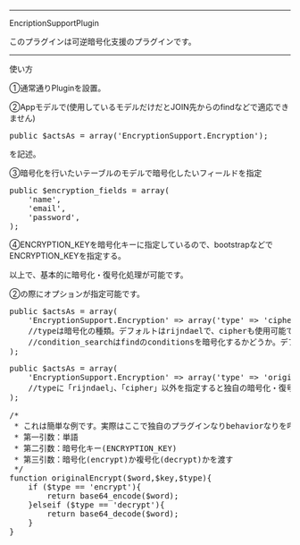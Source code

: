 ***********************************************************************
EncriptionSupportPlugin

このプラグインは可逆暗号化支援のプラグインです。
***********************************************************************

使い方

①通常通りPluginを設置。

②Appモデルで(使用しているモデルだけだとJOIN先からのfindなどで適応できません)
<pre>
public $actsAs = array('EncryptionSupport.Encryption');
</pre>
を記述。

③暗号化を行いたいテーブルのモデルで暗号化したいフィールドを指定
<pre>
public $encryption_fields = array(
	'name',
	'email',
	'password',
);
</pre>

④ENCRYPTION_KEYを暗号化キーに指定しているので、bootstrapなどでENCRYPTION_KEYを指定する。


以上で、基本的に暗号化・復号化処理が可能です。

②の際にオプションが指定可能です。
<pre>
public $actsAs = array(
	'EncryptionSupport.Encryption' => array('type' => 'cipher','condition_search' => false),
	//typeは暗号化の種類。デフォルトはrijndaelで、cipherも使用可能です。
	//condition_searchはfindのconditionsを暗号化するかどうか。デフォルトはtrueで暗号化します。
);
</pre>

<pre>
public $actsAs = array(
	'EncryptionSupport.Encryption' => array('type' => 'originalEncrypt'),
	//typeに「rijndael」、「cipher」以外を指定すると独自の暗号化・復号化メソッドを使用可能です。
);

/*
 * これは簡単な例です。実際はここで独自のプラグインなりbehaviorなりを呼んで暗号化、複号化するのが良いでしょう。
 * 第一引数：単語
 * 第二引数：暗号化キー(ENCRYPTION_KEY)
 * 第三引数：暗号化(encrypt)か複号化(decrypt)かを渡す
 */
function originalEncrypt($word,$key,$type){
	if ($type == 'encrypt'){
		return base64_encode($word);
	}elseif ($type == 'decrypt'){
		return base64_decode($word);
	}
}

</pre>
